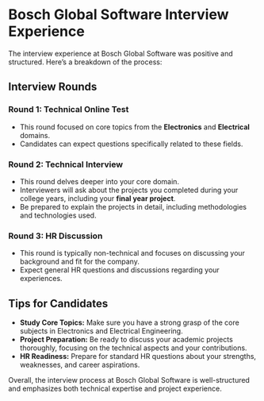 # Bosch Global Software Interview Experience

The interview experience at Bosch Global Software was positive and structured. Here’s a breakdown of the process:

## Interview Rounds

### Round 1: Technical Online Test
- This round focused on core topics from the **Electronics** and **Electrical** domains.
- Candidates can expect questions specifically related to these fields.

### Round 2: Technical Interview
- This round delves deeper into your core domain.
- Interviewers will ask about the projects you completed during your college years, including your **final year project**.
- Be prepared to explain the projects in detail, including methodologies and technologies used.

### Round 3: HR Discussion
- This round is typically non-technical and focuses on discussing your background and fit for the company.
- Expect general HR questions and discussions regarding your experiences.

## Tips for Candidates
- **Study Core Topics:** Make sure you have a strong grasp of the core subjects in Electronics and Electrical Engineering.
- **Project Preparation:** Be ready to discuss your academic projects thoroughly, focusing on the technical aspects and your contributions.
- **HR Readiness:** Prepare for standard HR questions about your strengths, weaknesses, and career aspirations.

Overall, the interview process at Bosch Global Software is well-structured and emphasizes both technical expertise and project experience.
